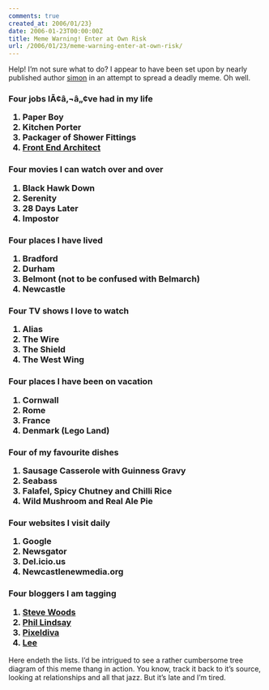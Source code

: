 ```yaml
---
comments: true
created_at: 2006/01/23}
date: 2006-01-23T00:00:00Z
title: Meme Warning! Enter at Own Risk
url: /2006/01/23/meme-warning-enter-at-own-risk/
---
```


<p>
Help! I’m not sure what to do? I appear to have been set upon by nearly published author <a href="http://collylogic.com">simon</a> in an attempt to spread a deadly meme. Oh well.

</p>
<h3>
Four jobs IÃ¢â‚¬â„¢ve had in my life

<ol>
<li>
Paper Boy

</li>
<li>
Kitchen Porter

</li>
<li>
Packager of Shower Fittings

</li>
<li>
<a href="http://www.garrettdimon.com/archives/the-time-is-now-for-front-end-architects">Front End Architect</a>

</li>
</ol>
</h3>
<h3>
Four movies I can watch over and over

<ol>
<li>
Black Hawk Down

</li>
<li>
Serenity

</li>
<li>
28 Days Later

</li>
<li>
Impostor

</li>
</ol>
</h3>
<h3>
Four places I have lived

<ol>
<li>
Bradford

</li>
<li>
Durham

</li>
<li>
Belmont (not to be confused with Belmarch)

</li>
<li>
Newcastle

</li>
</ol>
</h3>
<h3>
Four TV shows I love to watch

<ol>
<li>
Alias

</li>
<li>
The Wire

</li>
<li>
The Shield

</li>
<li>
The West Wing

</li>
</ol>
</h3>
<h3>
Four places I have been on vacation

<ol>
<li>
Cornwall

</li>
<li>
Rome

</li>
<li>
France

</li>
<li>
Denmark (Lego Land)

</li>
</ol>
</h3>
<h3>
Four of my favourite dishes

<ol>
<li>
Sausage Casserole with Guinness Gravy

</li>
<li>
Seabass

</li>
<li>
Falafel, Spicy Chutney and Chilli Rice

</li>
<li>
Wild Mushroom and Real Ale Pie

</li>
</ol>
</h3>
<h3>
Four websites I visit daily

<ol>
<li>
Google

</li>
<li>
Newsgator

</li>
<li>
Del.icio.us

</li>
<li>
Newcastlenewmedia.org

</li>
</ol>
</h3>
<h3>
Four bloggers I am tagging

<ol>
<li>
<a href="http://swoo.co.uk">Steve Woods</a>

</li>
<li>
<a href="http://xlab.co.uk">Phil Lindsay</a>

</li>
<li>
<a href="http://pixeldiva.co.uk">Pixeldiva</a>

</li>
<li>
<a href="http://www.mcskiver.com/blog/">Lee</a>

</li>
</ol>
</h3>
<p>
Here endeth the lists. I’d be intrigued to see a rather cumbersome tree diagram of this meme thang in action. You know, track it back to it’s source, looking at relationships and all that jazz. But it’s late and I’m tired.

</p>
